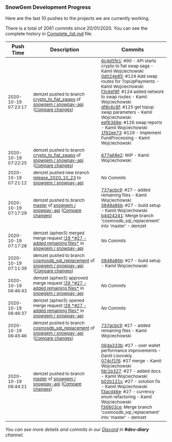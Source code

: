 
### SnowGem Development Progress

Here are the last 10 pushes to the projects we are currently working.

There is a total of 2061 commits since 20/01/2020. You can see the complete history in
 [Complete_list.md](Complete_list.md) file.

| Push Time | Description | Commits |
| --- | --- | --- |
| <sub>2020-10-19 07:23:17</sub> | <sub>demzet pushed to branch [crypto\_to\_fiat\_swaps](https://gitlab.com/snowgem/snowpay-api/commits/crypto_to_fiat_swaps) of [snowgem / snowpay\-api](https://gitlab.com/snowgem/snowpay-api) ([Compare changes](https://gitlab.com/snowgem/snowpay-api/compare/677a68e223b280857c6dfc36f60652ac6b3b5fd5...1f92ee734554ab44f4ade685a76f1acfb5da63d8))</sub> | <sub>[6c4d5fe1](https://gitlab.com/snowgem/snowpay-api/-/commit/6c4d5fe1e425a531bce9e0291a8350de358a1c4c): #90 - API starts crypto to fiat swap saga - Kamil Wojciechowski<br>[0d024e85](https://gitlab.com/snowgem/snowpay-api/-/commit/0d024e85007b60f7496c339c9ab4882f6bc759b2): #124 Add swap routes for TopUpPayments - Kamil Wojciechowski<br>[f3c6ef8f](https://gitlab.com/snowgem/snowpay-api/-/commit/f3c6ef8f52fc322542fe289dfd6fb63532ce4d67): #124 added network to swap routes - Kamil Wojciechowski<br>[df8c6c8f](https://gitlab.com/snowgem/snowpay-api/-/commit/df8c6c8fa1f9f404120c0aad925498b64b7926cb): #125 get topup swap parameters - Kamil Wojciechowski<br>[eef6368e](https://gitlab.com/snowgem/snowpay-api/-/commit/eef6368e90d3e7df29bae791cc43fceb34660219): #126 swap reports - Kamil Wojciechowski<br>[1f92ee73](https://gitlab.com/snowgem/snowpay-api/-/commit/1f92ee734554ab44f4ade685a76f1acfb5da63d8): #129 - Implement FundProcessing - Kamil Wojciechowski</sub> |
| <sub>2020-10-19 07:22:25</sub> | <sub>demzet pushed to branch [crypto\_to\_fiat\_swaps](https://gitlab.com/snowgem/snowpay-api/commits/crypto_to_fiat_swaps) of [snowgem / snowpay\-api](https://gitlab.com/snowgem/snowpay-api) ([Compare changes](https://gitlab.com/snowgem/snowpay-api/compare/283516bd74fa26caf7be96770334b6f33de3edb2...677a68e223b280857c6dfc36f60652ac6b3b5fd5))</sub> | <sub>[677a68e2](https://gitlab.com/snowgem/snowpay-api/-/commit/677a68e223b280857c6dfc36f60652ac6b3b5fd5): WIP - Kamil Wojciechowski</sub> |
| <sub>2020-10-19 07:21:12</sub> | <sub>demzet pushed new branch [release\_2020\_10\_23](https://gitlab.com/snowgem/snowpay-api/commits/release_2020_10_23) to [snowgem / snowpay\-api](https://gitlab.com/snowgem/snowpay-api)</sub> | <sub>_No Commits_</sub> |
| <sub>2020-10-19 07:17:29</sub> | <sub>demzet pushed to branch [master](https://gitlab.com/snowgem/snowpay-api/commits/master) of [snowgem / snowpay\-api](https://gitlab.com/snowgem/snowpay-api) ([Compare changes](https://gitlab.com/snowgem/snowpay-api/compare/f36803cedaf686b331caf64ba4bb4610fc3e0c9e...b4d24241092a74a0841c2484e34524d57224a9e6))</sub> | <sub>[737acbc9](https://gitlab.com/snowgem/snowpay-api/-/commit/737acbc9c7b9415e76c234122b31ec4fc64efeb2): #27 - added remaining files - Kamil Wojciechowski<br>[0848a86b](https://gitlab.com/snowgem/snowpay-api/-/commit/0848a86b931b90f7923a92b9861ec7e30e184144): #27 - build setup - Kamil Wojciechowski<br>[b4d24241](https://gitlab.com/snowgem/snowpay-api/-/commit/b4d24241092a74a0841c2484e34524d57224a9e6): Merge branch 'cosmosdb_sql_replacement' into 'master' - demzet</sub> |
| <sub>2020-10-19 07:17:28</sub> | <sub>demzet (aphex5) merged merge request [\!29 \*\#27 \- added remaining files\*](https://gitlab.com/snowgem/snowpay-api/-/merge_requests/29) in [snowgem / snowpay\-api](https://gitlab.com/snowgem/snowpay-api)</sub> | <sub>_No Commits_</sub> |
| <sub>2020-10-19 07:11:39</sub> | <sub>demzet pushed to branch [cosmosdb\_sql\_replacement](https://gitlab.com/snowgem/snowpay-api/commits/cosmosdb_sql_replacement) of [snowgem / snowpay\-api](https://gitlab.com/snowgem/snowpay-api) ([Compare changes](https://gitlab.com/snowgem/snowpay-api/compare/737acbc9c7b9415e76c234122b31ec4fc64efeb2...0848a86b931b90f7923a92b9861ec7e30e184144))</sub> | <sub>[0848a86b](https://gitlab.com/snowgem/snowpay-api/-/commit/0848a86b931b90f7923a92b9861ec7e30e184144): #27 - build setup - Kamil Wojciechowski</sub> |
| <sub>2020-10-19 06:46:43</sub> | <sub>demzet (aphex5) approved merge request [\!29 \*\#27 \- added remaining files\*](https://gitlab.com/snowgem/snowpay-api/-/merge_requests/29) in [snowgem / snowpay\-api](https://gitlab.com/snowgem/snowpay-api)</sub> | <sub>_No Commits_</sub> |
| <sub>2020-10-19 06:46:37</sub> | <sub>demzet (aphex5) opened merge request [\!29 \*\#27 \- added remaining files\*](https://gitlab.com/snowgem/snowpay-api/-/merge_requests/29) in [snowgem / snowpay\-api](https://gitlab.com/snowgem/snowpay-api)</sub> | <sub>_No Commits_</sub> |
| <sub>2020-10-19 06:45:46</sub> | <sub>demzet pushed to branch [cosmosdb\_sql\_replacement](https://gitlab.com/snowgem/snowpay-api/commits/cosmosdb_sql_replacement) of [snowgem / snowpay\-api](https://gitlab.com/snowgem/snowpay-api) ([Compare changes](https://gitlab.com/snowgem/snowpay-api/compare/f3acd46e26683a7e4aba95ab8565a8dc63fe8a42...737acbc9c7b9415e76c234122b31ec4fc64efeb2))</sub> | <sub>[737acbc9](https://gitlab.com/snowgem/snowpay-api/-/commit/737acbc9c7b9415e76c234122b31ec4fc64efeb2): #27 - added remaining files - Kamil Wojciechowski</sub> |
| <sub>2020-10-19 06:44:21</sub> | <sub>demzet pushed to branch [master](https://gitlab.com/snowgem/snowpay-api/commits/master) of [snowgem / snowpay\-api](https://gitlab.com/snowgem/snowpay-api) ([Compare changes](https://gitlab.com/snowgem/snowpay-api/compare/b399163981964242fa00a3bd10d7156dfcb2187a...f36803cedaf686b331caf64ba4bb4610fc3e0c9e))</sub> | <sub>[064a333b](https://gitlab.com/snowgem/snowpay-api/-/commit/064a333bdfbc006ba8839c4b440a37c9b56f1165): #27 - user wallet performance improvements - Daniil Lisovskiy<br>[074cf1f6](https://gitlab.com/snowgem/snowpay-api/-/commit/074cf1f6894222be1cc4e51bf62c478cb65900cd): #27 merge - Kamil Wojciechowski<br>[fdc1b327](https://gitlab.com/snowgem/snowpay-api/-/commit/fdc1b3273fbf83db8b5080e9fc04034612c576f6): #27 - added docs - Kamil Wojciechowski<br>[b02b121c](https://gitlab.com/snowgem/snowpay-api/-/commit/b02b121cce43116365ffcdea716cc38bfd106d1c): #27 - solution fix - Kamil Wojciechowski<br>[f3acd46e](https://gitlab.com/snowgem/snowpay-api/-/commit/f3acd46e26683a7e4aba95ab8565a8dc63fe8a42): #27 - currency enum refactoring - Kamil Wojciechowski<br>[f36803ce](https://gitlab.com/snowgem/snowpay-api/-/commit/f36803cedaf686b331caf64ba4bb4610fc3e0c9e): Merge branch 'cosmosdb_sql_replacement' into 'master' - demzet</sub> |

_You can see more details and commits in our [Discord](https://discord.gg/zumGnbg) in **#dev-diary** channel._
